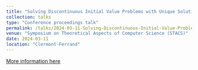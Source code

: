 ```yaml
---
title: "Solving Discontinuous Initial Value Problems with Unique Solutions Is Equivalent to Computing over the Transfinite"
collection: talks
type: "Conference proceedings talk"
permalink: /talks/2024-03-11-Solving-Discontinuous-Initial-Value-Problems-with-Unique-Solutions-Is Equivalent-to-Computing-over-the-Transfinite
venue: "Symposium on Theoretical Aspects of Computer Science (STACS)"
date: 2024-03-11
location: "Clermont-Ferrand"
---
```


[More information here](https://stacs2024.limos.fr/)